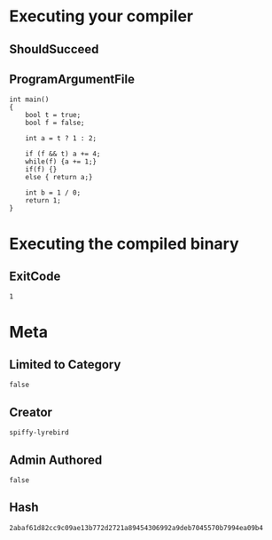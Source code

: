 # Executing your compiler

## ShouldSucceed

## ProgramArgumentFile

```
int main()
{
    bool t = true;
    bool f = false;

    int a = t ? 1 : 2;
    
    if (f && t) a += 4;
    while(f) {a += 1;}
    if(f) {}
    else { return a;}
    
    int b = 1 / 0;
    return 1;
}
```

# Executing the compiled binary

## ExitCode

```
1
```

# Meta

## Limited to Category

```
false
```

## Creator

```
spiffy-lyrebird
```

## Admin Authored

```
false
```

## Hash

```
2abaf61d82cc9c09ae13b772d2721a89454306992a9deb7045570b7994ea09b4
```
